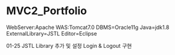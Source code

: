 # MVC2_Portfolio
WebServer:Apache
WAS:Tomcat7.0
DBMS=Oracle11g
Java=jdk1.8
ExternalLibrary=JSTL
Editor=Eclipse

01-25
JSTL Library 추가 및 설정 Login & Logout 구현
